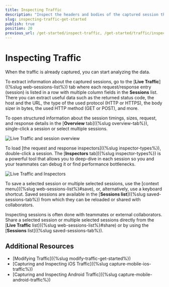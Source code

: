 ```yaml
---
title: Inspecting Traffic
description: "Inspect the headers and bodies of the captured session through the Inspectors tab when working with Telerik Fiddler Everywhere web-debugging HTTP client proxy."
slug: inspecting-traffic-get-started
publish: true
position: 20
previous_url: /get-started/inspect-traffic, /get-started/traffic/inspect-traffic
---
```


# Inspecting Traffic

When the traffic is already captured, you can start analyzing the data.

To extract information about the captured sessions, go to the [**Live Traffic**]({%slug web-sessions-list%}) tab where each request/response entry (session) is listed in a row with multiple column fields in the **Sessions** list. There you can extract useful data such as the returned status code, the host and the URL, the type of the used protocol (HTTP or HTTPS), the body sizer in bytes, the used HTTP method (GET or POST), and more.

To open structured information about the session timings, sizes, request, and response details in the [**Overview** tab]({%slug overview-tab%}), single-click a session or select multiple sessions.

![Live Traffic and session overview](../../images/livetraffic/websessions/websessions-list-all-overview.png)

To load [the request and response inspectors]({%slug inspector-types%}), double-click a session. The [**Inspectors** tab]({%slug inspector-types%}) is a powerful tool that allows you to deep-dive in each session so you and your teammates can debug it or find performance bottlenecks.

![Live Traffic and Inspectors](../../images/livetraffic/websessions/websessions-list-all.png)

To save a selected session or multiple selected sessions, use the [context menu]({%slug web-sessions-list%}#save), or, alternatively, use a keyboard shortcut. Saved sessions are available in the [**Sessions list**]({%slug saved-sessions-tab%}) from which they can be reloaded or shared with collaborators.

Inspecting sessions is often done with teammates or external collaborators. Share a selected session or multiple selected sessions directly from the [__Live Traffic__ list]({%slug web-sessions-list%}#share) or by using the [__Sessions__ list]({%slug saved-sessions-tab%}).

## Additional Resources

- [Modifying Traffic]({%slug modify-traffic-get-started%})
- [Capturing and Inspecting iOS Traffic]({%slug capture-mobile-ios-traffic%})
- [Capturing and Inspecting Android Traffic]({%slug capture-mobile-android-traffic%})
